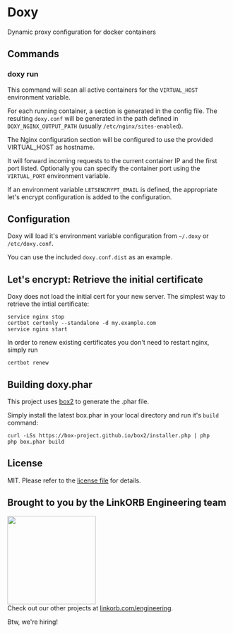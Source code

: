 Doxy
=======================================================

Dynamic proxy configuration for docker containers

## Commands

### doxy run

This command will scan all active containers for the `VIRTUAL_HOST` environment variable.

For each running container, a section is generated in the config file.
The resulting `doxy.conf` will be generated in the path defined in `DOXY_NGINX_OUTPUT_PATH` (usually `/etc/nginx/sites-enabled`).

The Nginx configuration section will be configured to use the provided VIRTUAL_HOST as hostname.

It will forward incoming requests to the current container IP and the first port listed. Optionally you can specify
the container port using the `VIRTUAL_PORT` environment variable.

If an environment variable `LETSENCRYPT_EMAIL` is defined, the appropriate let's encrypt configuration is added to the configuration.

## Configuration

Doxy will load it's environment variable configuration from `~/.doxy` or `/etc/doxy.conf`.

You can use the included `doxy.conf.dist` as an example.

## Let's encrypt: Retrieve the initial certificate

Doxy does not load the initial cert for your new server. The simplest way to retrieve the intial certificate:

    service nginx stop
    certbot certonly --standalone -d my.example.com
    service nginx start

In order to renew existing certificates you don't need to restart nginx, simply run

    certbot renew

## Building doxy.phar

This project uses [box2](https://box-project.github.io/box2/s) to generate the .phar file.

Simply install the latest box.phar in your local directory and run it's `build` command:

    curl -LSs https://box-project.github.io/box2/installer.php | php
    php box.phar build

## License

MIT. Please refer to the [license file](LICENSE) for details.

## Brought to you by the LinkORB Engineering team

<img src="http://www.linkorb.com/d/meta/tier1/images/linkorbengineering-logo.png" width="200px" /><br />
Check out our other projects at [linkorb.com/engineering](http://www.linkorb.com/engineering).

Btw, we're hiring!
